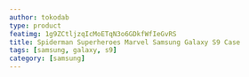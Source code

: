 ```yaml
---
author: tokodab
type: product
featimg: 1g9ZCtljzqIcMoETqN3o6GDkfWfIeGvRS
title: Spiderman Superheroes Marvel Samsung Galaxy S9 Case
tags: [samsung, galaxy, s9]
category: [samsung]
---
```

